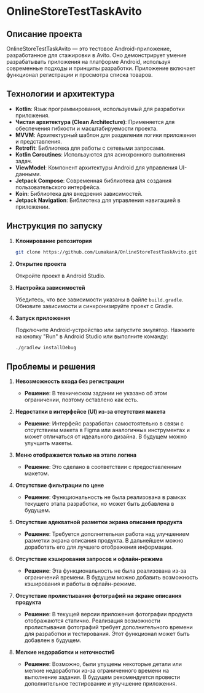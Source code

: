 # OnlineStoreTestTaskAvito

## Описание проекта

OnlineStoreTestTaskAvito — это тестовое Android-приложение, разработанное для стажировки в Avito. Оно демонстрирует умение разрабатывать приложения на платформе Android, используя современные подходы и принципы разработки. Приложение включает функционал регистрации и просмотра списка товаров.

## Технологии и архитектура

- **Kotlin**: Язык программирования, используемый для разработки приложения.
- **Чистая архитектура (Clean Architecture)**: Применяется для обеспечения гибкости и масштабируемости проекта.
- **MVVM**: Архитектурный шаблон для разделения логики приложения и представления.
- **Retrofit**: Библиотека для работы с сетевыми запросами.
- **Kotlin Coroutines**: Используются для асинхронного выполнения задач.
- **ViewModel**: Компонент архитектуры Android для управления UI-данными.
- **Jetpack Compose**: Современная библиотека для создания пользовательского интерфейса.
- **Koin**: Библиотека для внедрения зависимостей.
- **Jetpack Navigation**: Библиотека для управления навигацией в приложении.

## Инструкция по запуску

1. **Клонирование репозитория**

    ```bash
    git clone https://github.com/LumakanA/OnlineStoreTestTaskAvito.git
    ```

2. **Открытие проекта**

    Откройте проект в Android Studio.

3. **Настройка зависимостей**

    Убедитесь, что все зависимости указаны в файле `build.gradle`. Обновите зависимости и синхронизируйте проект с Gradle.

4. **Запуск приложения**

    Подключите Android-устройство или запустите эмулятор. Нажмите на кнопку "Run" в Android Studio или выполните команду:

    ```bash
    ./gradlew installDebug
    ```

## Проблемы и решения

1. **Невозможность входа без регистрации**

    - **Решение**: В техническом задании не указано об этом ограничении, поэтому оставлено как есть.

2. **Недостатки в интерфейсе (UI) из-за отсутствия макета**

    - **Решение**: Интерфейс разработан самостоятельно в связи с отсутствием макета в Figma или аналогичных инструментах и может отличаться от идеального дизайна. В будущем можно улучшить макеты.

3. **Меню отображается только на этапе логина**

    - **Решение**: Это сделано в соответствии с предоставленным макетом.

4. **Отсутствие фильтрации по цене**

    - **Решение**: Функциональность не была реализована в рамках текущего этапа разработки, но может быть добавлена в будущем.

5. **Отсутствие адекватной разметки экрана описания продукта**

    - **Решение**: Требуется дополнительная работа над улучшением разметки экрана описания продукта. В дальнейшем можно доработать его для лучшего отображения информации.

6. **Отсутствие кэширования запросов и офлайн-режима**

    - **Решение**: Эта функциональность не была реализована из-за ограничений времени. В будущем можно добавить возможность кэширования и работы в офлайн-режиме.

7. **Отсутствие пролистывания фотографий на экране описания продукта**

    - **Решение**: В текущей версии приложения фотографии продукта отображаются статично. Реализация возможности пролистывания фотографий требует дополнительного времени для разработки и тестирования. Этот функционал может быть добавлен в будущем.

8. **Мелкие недоработки и неточности6**

    - **Решение**: Возможно, были упущены некоторые детали или мелкие недоработки из-за ограниченного времени на выполнение задания. В будущем рекомендуется провести дополнительное тестирование и улучшение приложения.
